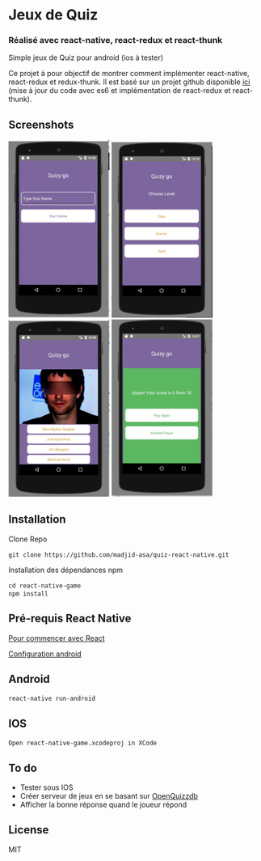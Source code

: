 # Jeux de Quiz 
### Réalisé avec react-native, react-redux et react-thunk
Simple jeux de Quiz pour android (ios à tester)<br />

Ce projet à pour objectif de montrer comment implémenter react-native, react-redux et redux-thunk. Il est basé sur un projet github disponible <a href="">ici</a> (mise à jour du code avec es6 et implémentation de react-redux et react-thunk).

## Screenshots

<img src="https://github.com/madjid-asa/quiz-react-native/blob/master/screenshots/Start.JPG" alt="start" width="200">
<img src="https://github.com/madjid-asa/quiz-react-native/blob/master/screenshots/Choose.JPG" alt="start" width="200">
<img src="https://github.com/madjid-asa/quiz-react-native/blob/master/screenshots/Game.JPG" alt="start" width="200">
<img src="https://github.com/madjid-asa/quiz-react-native/blob/master/screenshots/Finish.JPG" alt="start" width="200">

## Installation

Clone Repo

````
git clone https://github.com/madjid-asa/quiz-react-native.git
````

Installation des dépendances npm

````
cd react-native-game
npm install
````


## Pré-requis React Native

<a href="https://facebook.github.io/react-native/docs/getting-started.html" target="_blank">Pour commencer avec React</a>

<a href="https://facebook.github.io/react-native/docs/android-setup.html" target="_blank">Configuration android</a>

## Android

````
react-native run-android
````

## IOS

````
Open react-native-game.xcodeproj in XCode
````

## To do
<ul>
<li>Tester sous IOS</li>
<li>Créer serveur de jeux en se basant sur <a href="http://openquizzdb.org/accueil.html">OpenQuizzdb</a></li>
<li>Afficher la bonne réponse quand le joueur répond</li>
</ul>

## License
MIT
